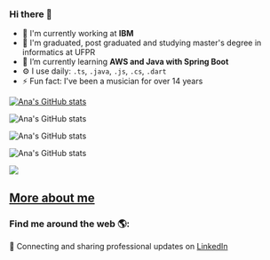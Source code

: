 ### Hi there 👋

- 🔭 I'm currently working at **IBM**
- 📖 I'm graduated, post graduated and studying master's degree in informatics at UFPR
- 🌱 I’m currently learning **AWS and Java with Spring Boot**
- ⚙️ I use daily: `.ts`, `.java`, `.js`, `.cs`, `.dart`
- ⚡ Fun fact: I've been a musician for over 14 years

[![Ana's GitHub stats](https://github-readme-stats.vercel.app/api?username=ananicolemassaneiro)](https://github.com/ananicolemassaneiro/github-readme-stats)

![Ana's GitHub stats](https://github-readme-stats.vercel.app/api?username=ananicolemassaneiro&hide=contribs,prs)

![Ana's GitHub stats](https://github-readme-stats.vercel.app/api?username=ananicolemassaneiro&count_private=true)

![Ana's GitHub stats](https://github-readme-stats.vercel.app/api?username=ananicolemassaneiro&show_icons=true)

<picture>
<source 
  srcset="https://github-readme-stats.vercel.app/api?username=ananicolemassaneiro&show_icons=true&theme=dark"
  media="(prefers-color-scheme: dark)"
/>
<source
  srcset="https://github-readme-stats.vercel.app/api?username=ananicolemassaneiro&show_icons=true"
  media="(prefers-color-scheme: light), (prefers-color-scheme: no-preference)"
/>
<img src="https://github-readme-stats.vercel.app/api?username=ananicolemassaneiro&show_icons=true" />
</picture>


## <a href="https://ananicolemassaneiro.github.io/" alt="Perfil Online" target="_blank">More about me</a>


### Find me around the web 🌎:
💼 Connecting and sharing professional updates on <a href="https://www.linkedin.com/in/ana-nicole-massaneiro/">LinkedIn</a>


